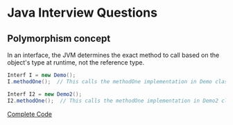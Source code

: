 # Java Interview Questions

## Polymorphism concept

In an interface, the JVM determines the exact method to call based on the object's type at runtime, not the reference type.

```java
Interf I = new Demo();
I.methodOne();  // This calls the methodOne implementation in Demo class

Interf I2 = new Demo2();
I2.methodOne();  // This calls the methodOne implementation in Demo2 class
```

[Complete Code](https://github.com/Rajeev-singh-git/Java_Interview_Question/blob/main/Java%208/src/Interf.java)
